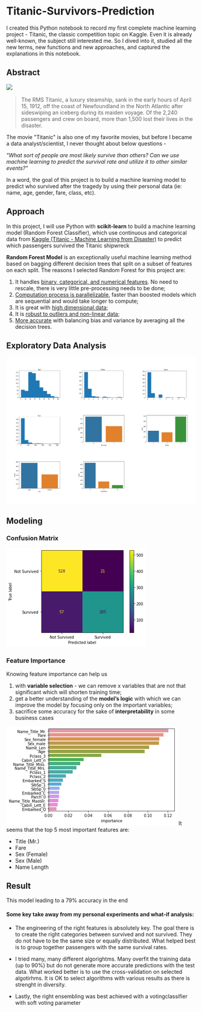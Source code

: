 # Titanic-Survivors-Prediction
I created this Python notebook to record my first complete machine learning project - Titanic, the classic competition topic on Kaggle. Even it is already well-known, the subject still interested me. So I dived into it, studied all the new terms, new functions and new approaches, and captured the explanations in this notebook.

## Abstract
<img src="https://static.timesofisrael.com/atlantajewishtimes/uploads/2022/03/DT6RD9.jpg" width="600">

> The RMS Titanic, a luxury steamship, sank in the early hours of April 15, 1912, off the coast of Newfoundland in the North Atlantic after sideswiping an iceberg during its maiden voyage. Of the 2,240 passengers and crew on board, more than 1,500 lost their lives in the disaster.

The movie "Titanic" is also one of my favorite movies, but before I became a data analyst/scientist, I never thought about below questions - 

*"What sort of people are most likely survive than others? Can we use machine learning to predict the survival rate and utilize it to other similar events?"*

In a word, the goal of this project is to build a machine learning model to predict who survived after the tragedy by using their personal data (ie: name, age, gender, fare, class, etc).

## Approach
In this project, I will use Python with **scikit-learn** to build a machine learning model (Random Forest Classifier), which use continuous and categorical data from [Kaggle (Titanic - Machine Learning from Disaster)](https://www.kaggle.com/competitions/titanic) to predict which passengers survived the Titanic shipwreck

**Random Forest Model** is an exceptionally useful machine learning method based on bagging different decision trees that split on a subset of features on each split.
The reasons I selected Random Forest for this project are:

1. It handles <ins>binary, categorical, and numerical features</ins>. No need to rescale, there is very little pre-processing needs to be done;
2. <ins>Computation process is parallelizable</ins>, faster than boosted models which are sequential and would take longer to compute;
3. It is great with <ins>high dimensional data</ins>;
4. It is <ins>robust to outliers and non-linear data</ins>;
5. <ins>More accurate</ins> with balancing bias and variance by averaging all the decision trees.


## Exploratory Data Analysis
<img src="graphs/data distribution - all.jpg">



## Modeling

### Confusion Matrix
<img src="graphs/confusion matrix.png">


### Feature Importance
Knowing feature importance can help us

1. with **variable selection** - we can remove x variables that are not that significant which will shorten training time;
2. get a better understanding of the **model’s logic** with which we can improve the model by focusing only on the important variables;
3. sacrifice some accuracy for the sake of **interpretability** in some business cases

<img src="graphs/feature importance.png">
It seems that the top 5 most important features are:

- Title (Mr.)
- Fare
- Sex (Female)
- Sex (Male)
- Name Length

## Result
This model leading to a 79% accuracy in the end 

#### Some key take away from my personal experiments and what-if analysis:

- The engineering of the right features is absolutely key.
  The goal there is to create the right categories between survived and not survived. They do not have to be the same size or equally distributed. What helped best is to group together passengers with the same survival rates.

- I tried many, many different algorightms.
Many overfit the training data (up to 90%) but do not generate more accurate predictions with the test data. What worked better is to use the cross-validation on selected algotirhms. It is OK to select algorithms with various results as there is strenght in diversity.

- Lastly, the right ensembling was best achieved with a votingclassifier with soft voting parameter
